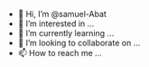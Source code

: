 - 👋 Hi, I’m @samuel-Abat
- 👀 I’m interested in ...
- 🌱 I’m currently learning ...
- 💞️ I’m looking to collaborate on ...
- 📫 How to reach me ...

<!---
samuel-Abat/samuel-Abat is a ✨ special ✨ repository because its `README.md` (this file) appears on your GitHub profile.
You can click the Preview link to take a look at your changes.
--->
